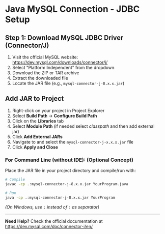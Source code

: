 # Java MySQL Connection - JDBC Setup

## Step 1: Download MySQL JDBC Driver (Connector/J)

1. Visit the official MySQL website: https://dev.mysql.com/downloads/connector/j/
2. Select "Platform Independent" from the dropdown
3. Download the ZIP or TAR archive
4. Extract the downloaded file
5. Locate the JAR file (e.g., `mysql-connector-j-8.x.x.jar`)

## Add JAR to Project

1. Right-click on your project in Project Explorer
2. Select **Build Path** → **Configure Build Path**
3. Click on the **Libraries** tab
4. Select **Module Path** (if needed select *classpath* and then add external jar)
5. Click **Add External JARs**
6. Navigate to and select the `mysql-connector-j-x.x.x.jar` file
7. Click **Apply and Close**


### For Command Line (without IDE): (**Optional Concept**)
Place the JAR file in your project directory and compile/run with:
```bash
# Compile
javac -cp .:mysql-connector-j-8.x.x.jar YourProgram.java

# Run
java -cp .:mysql-connector-j-8.x.x.jar YourProgram
```
*(On Windows, use `;` instead of `:` as separator)*

---

**Need Help?** Check the official documentation at https://dev.mysql.com/doc/connector-j/en/

